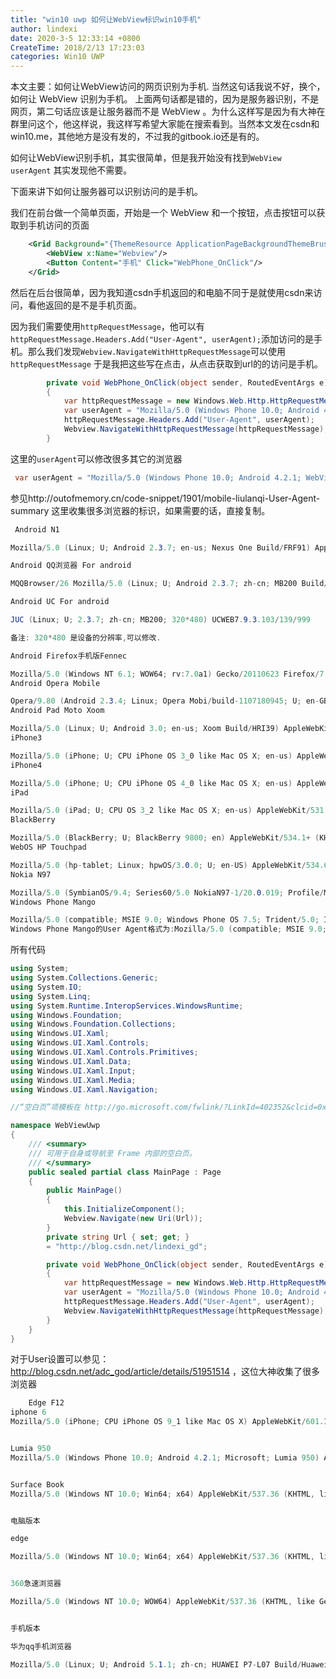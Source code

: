 ```yaml
---
title: "win10 uwp 如何让WebView标识win10手机"
author: lindexi
date: 2020-3-5 12:33:14 +0800
CreateTime: 2018/2/13 17:23:03
categories: Win10 UWP
---
```


本文主要：如何让WebView访问的网页识别为手机.
当然这句话我说不好，换个，如何让 WebView 识别为手机。
上面两句话都是错的，因为是服务器识别，不是网页，第二句话应该是让服务器而不是 WebView 。为什么这样写是因为有大神在群里问这个，他这样说，我这样写希望大家能在搜索看到。当然本文发在csdn和win10.me，其他地方是没有发的，不过我的gitbook.io还是有的。

<!--more-->


<!-- CreateTime:2018/2/13 17:23:03 -->


<div id="toc"></div>

如何让WebView识别手机，其实很简单，但是我开始没有找到`WebView userAgent` 其实发现他不需要。

下面来讲下如何让服务器可以识别访问的是手机。

我们在前台做一个简单页面，开始是一个 WebView 和一个按钮，点击按钮可以获取到手机访问的页面

```xml
    <Grid Background="{ThemeResource ApplicationPageBackgroundThemeBrush}">
        <WebView x:Name="Webview"/>
        <Button Content="手机" Click="WebPhone_OnClick"/>
    </Grid>
```

然后在后台很简单，因为我知道csdn手机返回的和电脑不同于是就使用csdn来访问，看他返回的是不是手机页面。

因为我们需要使用`httpRequestMessage`，他可以有`httpRequestMessage.Headers.Add("User-Agent", userAgent);`添加访问的是手机。那么我们发现`Webview.NavigateWithHttpRequestMessage`可以使用`httpRequestMessage` 于是我把这些写在点击，从点击获取到url的的访问是手机。

```csharp
        private void WebPhone_OnClick(object sender, RoutedEventArgs e)
        {
            var httpRequestMessage = new Windows.Web.Http.HttpRequestMessage(Windows.Web.Http.HttpMethod.Get, new Uri(Url));
            var userAgent = "Mozilla/5.0 (Windows Phone 10.0; Android 4.2.1; WebView/3.0; Microsoft; Virtual) AppleWebKit/537.36 (KHTML, like Gecko) Chrome/42.0.2311.135 Mobile Safari/537.36 Edge/12.10240 sample/1.0";
            httpRequestMessage.Headers.Add("User-Agent", userAgent);
            Webview.NavigateWithHttpRequestMessage(httpRequestMessage);
        }
```

这里的`userAgent`可以修改很多其它的浏览器

```csharp
 var userAgent = "Mozilla/5.0 (Windows Phone 10.0; Android 4.2.1; WebView/3.0; Microsoft; Virtual) AppleWebKit/537.36 (KHTML, like Gecko) Chrome/42.0.2311.135 Mobile Safari/537.36 Edge/12.10240 sample/1.0";
```

参见http://outofmemory.cn/code-snippet/1901/mobile-liulanqi-User-Agent-summary 这里收集很多浏览器的标识，如果需要的话，直接复制。


```csharp
 Android N1

Mozilla/5.0 (Linux; U; Android 2.3.7; en-us; Nexus One Build/FRF91) AppleWebKit/533.1 (KHTML, like Gecko) Version/4.0 Mobile Safari/533.1

Android QQ浏览器 For android

MQQBrowser/26 Mozilla/5.0 (Linux; U; Android 2.3.7; zh-cn; MB200 Build/GRJ22; CyanogenMod-7) AppleWebKit/533.1 (KHTML, like Gecko) Version/4.0 Mobile Safari/533.1

Android UC For android

JUC (Linux; U; 2.3.7; zh-cn; MB200; 320*480) UCWEB7.9.3.103/139/999

备注: 320*480 是设备的分辨率,可以修改.

Android Firefox手机版Fennec

Mozilla/5.0 (Windows NT 6.1; WOW64; rv:7.0a1) Gecko/20110623 Firefox/7.0a1 Fennec/7.0a1
Android Opera Mobile

Opera/9.80 (Android 2.3.4; Linux; Opera Mobi/build-1107180945; U; en-GB) Presto/2.8.149 Version/11.10
Android Pad Moto Xoom

Mozilla/5.0 (Linux; U; Android 3.0; en-us; Xoom Build/HRI39) AppleWebKit/534.13 (KHTML, like Gecko) Version/4.0 Safari/534.13
iPhone3

Mozilla/5.0 (iPhone; U; CPU iPhone OS 3_0 like Mac OS X; en-us) AppleWebKit/420.1 (KHTML, like Gecko) Version/3.0 Mobile/1A542a Safari/419.3
iPhone4

Mozilla/5.0 (iPhone; U; CPU iPhone OS 4_0 like Mac OS X; en-us) AppleWebKit/532.9 (KHTML, like Gecko) Version/4.0.5 Mobile/8A293 Safari/6531.22.7
iPad

Mozilla/5.0 (iPad; U; CPU OS 3_2 like Mac OS X; en-us) AppleWebKit/531.21.10 (KHTML, like Gecko) Version/4.0.4 Mobile/7B334b Safari/531.21.10
BlackBerry

Mozilla/5.0 (BlackBerry; U; BlackBerry 9800; en) AppleWebKit/534.1+ (KHTML, like Gecko) Version/6.0.0.337 Mobile Safari/534.1+
WebOS HP Touchpad

Mozilla/5.0 (hp-tablet; Linux; hpwOS/3.0.0; U; en-US) AppleWebKit/534.6 (KHTML, like Gecko) wOSBrowser/233.70 Safari/534.6 TouchPad/1.0
Nokia N97

Mozilla/5.0 (SymbianOS/9.4; Series60/5.0 NokiaN97-1/20.0.019; Profile/MIDP-2.1 Configuration/CLDC-1.1) AppleWebKit/525 (KHTML, like Gecko) BrowserNG/7.1.18124
Windows Phone Mango

Mozilla/5.0 (compatible; MSIE 9.0; Windows Phone OS 7.5; Trident/5.0; IEMobile/9.0; HTC; Titan)
Windows Phone Mango的User Agent格式为:Mozilla/5.0 (compatible; MSIE 9.0; Windows Phone OS 7.5; Trident/5.0; IEMobile/9.0;厂商;型号[;运营商])
```


所有代码

```csharp
using System;
using System.Collections.Generic;
using System.IO;
using System.Linq;
using System.Runtime.InteropServices.WindowsRuntime;
using Windows.Foundation;
using Windows.Foundation.Collections;
using Windows.UI.Xaml;
using Windows.UI.Xaml.Controls;
using Windows.UI.Xaml.Controls.Primitives;
using Windows.UI.Xaml.Data;
using Windows.UI.Xaml.Input;
using Windows.UI.Xaml.Media;
using Windows.UI.Xaml.Navigation;

//“空白页”项模板在 http://go.microsoft.com/fwlink/?LinkId=402352&clcid=0x409 上有介绍

namespace WebViewUwp
{
    /// <summary>
    /// 可用于自身或导航至 Frame 内部的空白页。
    /// </summary>
    public sealed partial class MainPage : Page
    {
        public MainPage()
        {
            this.InitializeComponent();
            Webview.Navigate(new Uri(Url));
        }
        private string Url { set; get; }
        = "http://blog.csdn.net/lindexi_gd";

        private void WebPhone_OnClick(object sender, RoutedEventArgs e)
        {
            var httpRequestMessage = new Windows.Web.Http.HttpRequestMessage(Windows.Web.Http.HttpMethod.Get, new Uri(Url));
            var userAgent = "Mozilla/5.0 (Windows Phone 10.0; Android 4.2.1; WebView/3.0; Microsoft; Virtual) AppleWebKit/537.36 (KHTML, like Gecko) Chrome/42.0.2311.135 Mobile Safari/537.36 Edge/12.10240 sample/1.0";
            httpRequestMessage.Headers.Add("User-Agent", userAgent);
            Webview.NavigateWithHttpRequestMessage(httpRequestMessage);
        }
    }
}

```

对于User设置可以参见：http://blog.csdn.net/adc_god/article/details/51951514 ，这位大神收集了很多浏览器


```csharp
    Edge F12
iphone 6
Mozilla/5.0 (iPhone; CPU iPhone OS 9_1 like Mac OS X) AppleWebKit/601.1.46 (KHTML, like Gecko) Version/9.0 Mobile/13B143 Safari/601.1


Lumia 950
Mozilla/5.0 (Windows Phone 10.0; Android 4.2.1; Microsoft; Lumia 950) AppleWebKit/537.36 (KHTML, like Gecko) Chrome/46.0.2486.0 Mobile Safari/537.36 Edge/14.14263


Surface Book
Mozilla/5.0 (Windows NT 10.0; Win64; x64) AppleWebKit/537.36 (KHTML, like Gecko) Chrome/46.0.2486.0 Safari/537.36 Edge/13.10586


电脑版本

edge

Mozilla/5.0 (Windows NT 10.0; Win64; x64) AppleWebKit/537.36 (KHTML, like Gecko) Chrome/48.0.2564.82 Safari/537.36 Edge/14.14366 


360急速浏览器

Mozilla/5.0 (Windows NT 10.0; WOW64) AppleWebKit/537.36 (KHTML, like Gecko) Chrome/45.0.2454.101 Safari/537.36


手机版本

华为qq手机浏览器

Mozilla/5.0 (Linux; U; Android 5.1.1; zh-cn; HUAWEI P7-L07 Build/HuaweiP7-L07) AppleWebKit/537.36 (KHTML, like Gecko)Version/4.0 Chrome/37.0.0.0 MQQBrowser/6.8 Mobile Safari/537.36
```



